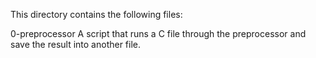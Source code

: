 This directory contains the following files:

0-preprocessor
A script that runs a C file through the preprocessor and save the result into another file.

